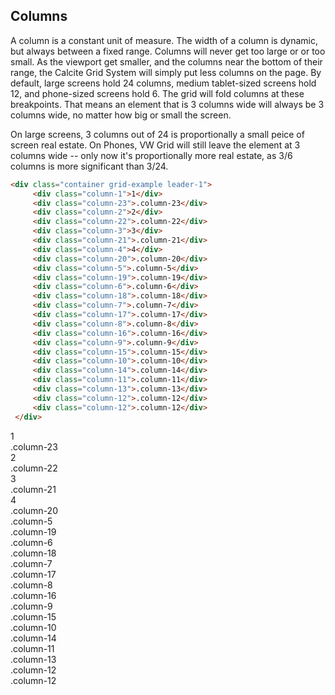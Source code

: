 ## Columns

A column is a constant unit of measure. The width of a column is dynamic, but always between a fixed range. Columns will never get too large or or too small. As the viewport get smaller, and the columns near the bottom of their range, the Calcite Grid System will simply put less columns on the page. By default, large screens hold 24 columns, medium tablet-sized screens hold 12, and phone-sized screens hold 6. The grid will fold columns at these breakpoints. That means an element that is 3 columns wide will always be 3 columns wide, no matter how big or small the screen.

On large screens, 3 columns out of 24 is proportionally a small peice of screen real estate. On Phones, VW Grid will still leave the element at 3 columns wide -- only now it's proportionally more real estate, as 3/6 columns is more significant than 3/24.

```html
<div class="container grid-example leader-1">
     <div class="column-1">1</div>
     <div class="column-23">.column-23</div>
     <div class="column-2">2</div>
     <div class="column-22">.column-22</div>
     <div class="column-3">3</div>
     <div class="column-21">.column-21</div>
     <div class="column-4">4</div>
     <div class="column-20">.column-20</div>
     <div class="column-5">.column-5</div>
     <div class="column-19">.column-19</div>
     <div class="column-6">.column-6</div>
     <div class="column-18">.column-18</div>
     <div class="column-7">.column-7</div>
     <div class="column-17">.column-17</div>
     <div class="column-8">.column-8</div>
     <div class="column-16">.column-16</div>
     <div class="column-9">.column-9</div>
     <div class="column-15">.column-15</div>
     <div class="column-10">.column-10</div>
     <div class="column-14">.column-14</div>
     <div class="column-11">.column-11</div>
     <div class="column-13">.column-13</div>
     <div class="column-12">.column-12</div>
     <div class="column-12">.column-12</div>
 </div>
```

</div>
</div>

<div class="container grid-example leader-1">
	<div class="column-1"><span>1</span></div>
	<div class="column-23"><span>.column-23</span></div>
	<div class="column-2"><span>2</span></div>
	<div class="column-22"><span>.column-22</span></div>
	<div class="column-3"><span>3</span></div>
	<div class="column-21"><span>.column-21</span></div>
	<div class="column-4"><span>4</span></div>
	<div class="column-20"><span>.column-20</span></div>
	<div class="column-5"><span>.column-5</span></div>
	<div class="column-19"><span>.column-19</span></div>
	<div class="column-6"><span>.column-6</span></div>
	<div class="column-18"><span>.column-18</span></div>
	<div class="column-7"><span>.column-7</span></div>
	<div class="column-17"><span>.column-17</span></div>
	<div class="column-8"><span>.column-8</span></div>
	<div class="column-16"><span>.column-16</span></div>
	<div class="column-9"><span>.column-9</span></div>
	<div class="column-15"><span>.column-15</span></div>
	<div class="column-10"><span>.column-10</span></div>
	<div class="column-14"><span>.column-14</span></div>
	<div class="column-11"><span>.column-11</span></div>
	<div class="column-13"><span>.column-13</span></div>
	<div class="column-12"><span>.column-12</span></div>
	<div class="column-12"><span>.column-12</span></div>
</div>

<div class="container">
	<div class="column-15 pre-7">
